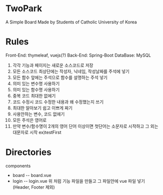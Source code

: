 # TwoPark
A Simple Board Made by Students of Catholic University of Korea


# Rules
Front-End: thymeleaf, vuejs(?)
Back-End: Spring-Boot
DataBase: MySQL

1. 각각 기능과 페이지는 새로운 소스코드로 저장
2. 모든 소스코드 최상단에는 작성자, 닉네임, 작성날짜를 주석에 넣기
3. 모든 함수 앞에는 주석으로 함수를 설명하는 주석 넣기
4. 의미 있는 변수명 사용하기
5. 의미 있는 함수명 사용하기
6. 중복 코드 최대한 없에기
7. 코드 수정시 코드 수정한 내용과 왜 수정했는지 쓰기
8. 최대한 알아보기 쉽고 이쁘게 짜기
9. 사용안하는 변수, 코드 없에기
10. 모든 주석은 영어로
11. 만약 변수/함수명이 2개의 영어 단어 이상이면 첫단어는 소문자로 시작하고 그 외는 대문자로 시작 ex)testFirst

# Directories
components
- board
-- board.vue
- login
-- login.vue
위 처럼 기능 파일을 만들고 그 파일안에 vue 파일 넣기 (Header, Footer 제외)
